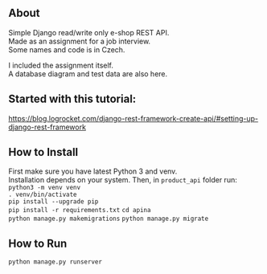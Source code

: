 ## About
Simple Django read/write only e-shop REST API.\
Made as an assignment for a job interview.\
Some names and code is in Czech.

I included the assignment itself.\
A database diagram and test data are also here.

## Started with this tutorial:
https://blog.logrocket.com/django-rest-framework-create-api/#setting-up-django-rest-framework

## How to Install
First make sure you have latest Python 3 and venv.\
Installation depends on your system. 
Then, in `product_api` folder run:\
`python3 -m venv venv`\
`. venv/bin/activate`\
`pip install --upgrade pip`\
`pip install -r requirements.txt`
`cd apina`\
`python manage.py makemigrations`
`python manage.py migrate`

## How to Run
`python manage.py runserver`

